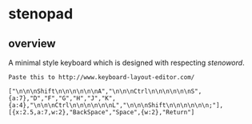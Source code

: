 # stenopad

## overview

A minimal style keyboard which is designed with respecting *stenoword*.

```
Paste this to http://www.keyboard-layout-editor.com/

["\n\n\nShift\n\n\n\n\n\nA","\n\n\nCtrl\n\n\n\n\n\nS",{a:7},"D","F","G","H","J","K",{a:4},"\n\n\nCtrl\n\n\n\n\n\nL","\n\n\nShift\n\n\n\n\n\n;"],
[{x:2.5,a:7,w:2},"BackSpace","Space",{w:2},"Return"]
```

